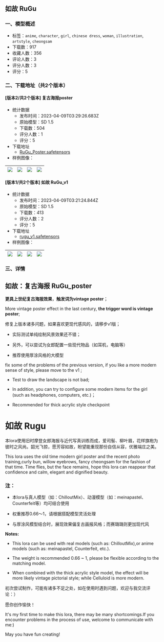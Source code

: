## 如故 RuGu
### 一、模型概述

- 标签：`anime`, `character`, `girl`, `chinese dress`, `woman`, `illustration`, `artstyle`, `cheongsam`
- 下载数：917
- 收藏人数：356
- 评论人数：3
- 评分人数：3
- 评分：5

### 二、下载地址（共2个版本）

#### [版本2/共2个版本] 复古海报poster

- 统计数据
  - 发布时间：2023-04-09T03:29:26.683Z
  - 原始模型：SD 1.5
  - 下载数：504
  - 评分人数：1
  - 评分：5
- 下载地址
  - [RuGu_Poster.safetensors](https://civitai.com/api/download/models/40473)
- 样例图像：

| <img src="https://image.civitai.com/xG1nkqKTMzGDvpLrqFT7WA/a287cb4c-6152-4d6b-0e7a-582b49729200/width=450/447660.jpeg" /> | <img src="https://image.civitai.com/xG1nkqKTMzGDvpLrqFT7WA/9315a819-8b39-4f12-890f-6ea73d79d300/width=450/447662.jpeg" /> | <img src="https://image.civitai.com/xG1nkqKTMzGDvpLrqFT7WA/5877e385-a510-45c9-3b2f-ee026065d300/width=450/447663.jpeg" /> | <img src="https://image.civitai.com/xG1nkqKTMzGDvpLrqFT7WA/21094204-d3b4-43fa-c4c9-2778803aa000/width=450/447661.jpeg" /> |
| ---- | ---- | ---- | ---- |

#### [版本1/共2个版本] 如故 RuGu_v1

- 统计数据
  - 发布时间：2023-04-09T03:21:24.844Z
  - 原始模型：SD 1.5
  - 下载数：413
  - 评分人数：2
  - 评分：5
- 下载地址
  - [rugu_v1.safetensors](https://civitai.com/api/download/models/34546)
- 样例图像：

| <img src="https://image.civitai.com/xG1nkqKTMzGDvpLrqFT7WA/f60de6b9-72ad-4357-a7af-c13240fc2500/width=450/394605.jpeg" /> | <img src="https://image.civitai.com/xG1nkqKTMzGDvpLrqFT7WA/1103dc71-2640-4d2f-2eee-375438152700/width=450/394615.jpeg" /> | <img src="https://image.civitai.com/xG1nkqKTMzGDvpLrqFT7WA/dd1049a5-2203-4344-b1cf-723e73888600/width=450/394614.jpeg" /> | <img src="https://image.civitai.com/xG1nkqKTMzGDvpLrqFT7WA/f07c91e0-2304-4928-4789-9382150baf00/width=450/394613.jpeg" /> |
| ---- | ---- | ---- | ---- |


### 三、详情
<h2>如故：复古海报   RuGu_poster</h2><p><strong>更具上世纪复古海报效果</strong>，<strong>触发词为vintage poster</strong>；</p><p>More vintage poster effect in the last century, <strong>the trigger word is vintage poster</strong>;</p><p></p><p>修复上版本诸多问题，如果喜欢更现代感风的，请移步v1版；</p><ul><li><p>实际测试单纯绘制风景效果还不错；</p></li><li><p>另外，可以尝试为女郎配置一些现代物品（如耳机，电脑等）</p></li><li><p>推荐使用厚涂风格的大模型</p></li></ul><p>fix some of the problems of the previous version, if you like a more modern sense of style, please move to the v1 ;</p><ul><li><p>Test to draw the landscape is not bad;</p></li><li><p>In addition, you can try to configure some modern items for the girl (such as headphones, computers, etc.)；</p></li><li><p>Recommended for thick acrylic style checkpoint</p><p></p></li></ul><h1>如故 Rugu</h1><p>本lora使用旧时摩登女郎海报与近代写真训练而成，爱司髻、柳叶眉，花样旗袍为彼时之风尚。韶光飞掠，愿芳容如故，盼望能重现那份自信从容，优雅端庄之美。</p><p>This lora uses the old time modern girl poster and the recent photo training,curly bun, willow eyebrows, fancy cheongsam for the fashion of that time. Time flies, but the face remains, hope this lora can reappear that confidence and calm, elegant and dignified beauty.</p><h3>注：</h3><ul><li><p>本lora与真人模型（如：ChilloutMix）、动漫模型（如：meinapastel、Counterfeit等）均可结合使用</p></li><li><p>权重推荐0.66～1，请根据搭配模型灵活处理</p></li><li><p>与厚涂风模型结合时，展现效果偏复古画报风格；而赛璐璐则更加现代风</p></li></ul><p><strong>Notes:</strong></p><ul><li><p>This lora can be used with real models (such as: ChilloutMix),or anime models (such as: meinapastel, Counterfeit, etc.).</p></li><li><p>The weight is recommended 0.66 ~ 1, please be flexible according to the matching model.</p></li><li><p>When combined with the thick acrylic style model, the effect will be more likely vintage pictorial style; while Celluloid is more modern.</p></li></ul><p></p><p>初次尝试制作，可能有诸多不足之处，如在使用时遇到问题，欢迎与我交流评论：）</p><p>愿你创作愉快！</p><p></p><p>It's my first time to make this lora, there may be many shortcomings.If you encounter problems in the process of use, welcome to communicate with me:)</p><p>May you have fun creating!</p>